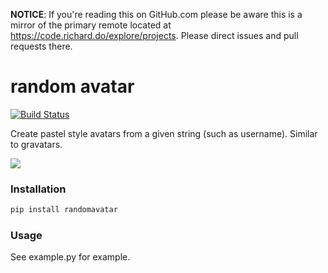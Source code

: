 **NOTICE**: If you're reading this on GitHub.com please be aware this is a mirror of the primary remote located at https://code.richard.do/explore/projects.
Please direct issues and pull requests there.

# random avatar
[![Build Status](https://travis-ci.org/richardasaurus/randomavatar.png?branch=master)](https://travis-ci.org/richardasaurus/randomavatar)

Create pastel style avatars from a given string (such as username). Similar to gravatars.

![](http://i.imgur.com/7IpziAj.png "")

### Installation

```bash
pip install randomavatar
```

### Usage

See example.py for example.
